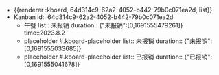 - {{renderer :kboard, 64d314c9-62a2-4052-b442-79b0c071ea2d, list}}
- Kanban
  id:: 64d314c9-62a2-4052-b442-79b0c071ea2d
	- 午餐
	  list:: 未报销
	  duration:: {"未报销":[0,1691555479261]}
	  time::2023.8.2
	- placeholder #.kboard-placeholder
	  list:: 未报销
	  duration:: {"未报销":[0,1691555033685]}
	- placeholder #.kboard-placeholder
	  list:: 已报销
	  duration:: {"已报销":[0,1691555041678]}
